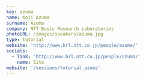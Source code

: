 ```yaml
---
key: azuma
name: Koji Azuma
surname: Azuma
company: NTT Basic Research Laboratories
photoURL: /images/speakers/azuma.jpg
type: tutorial
website: 'http://www.brl.ntt.co.jp/people/azuma/'
socials:
  - link: 'http://www.brl.ntt.co.jp/people/azuma/'
    name: Site
website: '/sessions/tutorial_azuma'
---
```

